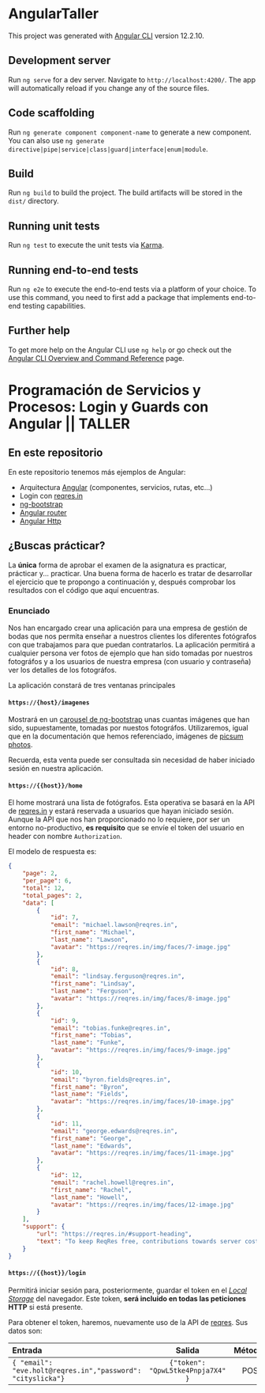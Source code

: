 # AngularTaller

This project was generated with [Angular CLI](https://github.com/angular/angular-cli) version 12.2.10.

## Development server

Run `ng serve` for a dev server. Navigate to `http://localhost:4200/`. The app will automatically reload if you change any of the source files.

## Code scaffolding

Run `ng generate component component-name` to generate a new component. You can also use `ng generate directive|pipe|service|class|guard|interface|enum|module`.

## Build

Run `ng build` to build the project. The build artifacts will be stored in the `dist/` directory.

## Running unit tests

Run `ng test` to execute the unit tests via [Karma](https://karma-runner.github.io).

## Running end-to-end tests

Run `ng e2e` to execute the end-to-end tests via a platform of your choice. To use this command, you need to first add a package that implements end-to-end testing capabilities.

## Further help

To get more help on the Angular CLI use `ng help` or go check out the [Angular CLI Overview and Command Reference](https://angular.io/cli) page.


# Programación de Servicios y Procesos: Login y Guards con Angular || TALLER


## En este repositorio

En este repositorio tenemos más ejemplos de Angular:

* Arquitectura [Angular](https://angular.io/docs) (componentes, servicios, rutas, etc...)
* Login con [reqres.in](https://reqres.in)
* [ng-bootstrap](https://ng-bootstrap.github.io/#/home)
* [Angular router](https://angular.io/guide/router)
* [Angular Http](https://angular.io/guide/http)

## ¿Buscas prácticar?

La **única** forma de aprobar el examen de la asignatura es practicar, prácticar y... practicar. Una
buena forma de hacerlo es tratar de desarrollar el ejercicio que te propongo a continuación y, después
comprobar los resultados con el código que aquí encuentras. 

### Enunciado

Nos han encargado crear una aplicación para una empresa de gestión de bodas que nos permita enseñar a nuestros clientes
los diferentes fotógrafos con que trabajamos para que puedan contratarlos. La aplicación permitirá a cualquier persona 
ver fotos de ejemplo que han sido tomadas por nuestros fotográfos y a los usuarios de nuestra empresa (con usuario y contraseña)
ver los detalles de los fotográfos.

La aplicación constará de tres ventanas principales

#### `https://{host}/imagenes`

Mostrará en un [carousel de ng-bootstrap](https://ng-bootstrap.github.io/#/components/carousel/examples) unas cuantas imágenes 
que han sido, supuestamente, tomadas por nuestos fotográfos. Utilizaremos, igual que en la documentación que hemos referenciado, 
imágenes de [picsum photos](https://picsum.photos).

Recuerda, esta venta puede ser consultada sin necesidad de haber iniciado sesión en nuestra aplicación.

#### `https://{{host}}/home`

El home mostrará una lista de fotógrafos. Esta operativa se basará en la API de [reqres.in](https://reqres.in/api/users?page=2) y 
estará reservada a usuarios que hayan iniciado sesión. Aunque la API que nos han proporcionado no lo requiere, por ser un 
entorno no-productivo, **es requisito** que se envíe el token del usuario en header con nombre `Authorization`.

El modelo de respuesta es:

```json
{
    "page": 2,
    "per_page": 6,
    "total": 12,
    "total_pages": 2,
    "data": [
        {
            "id": 7,
            "email": "michael.lawson@reqres.in",
            "first_name": "Michael",
            "last_name": "Lawson",
            "avatar": "https://reqres.in/img/faces/7-image.jpg"
        },
        {
            "id": 8,
            "email": "lindsay.ferguson@reqres.in",
            "first_name": "Lindsay",
            "last_name": "Ferguson",
            "avatar": "https://reqres.in/img/faces/8-image.jpg"
        },
        {
            "id": 9,
            "email": "tobias.funke@reqres.in",
            "first_name": "Tobias",
            "last_name": "Funke",
            "avatar": "https://reqres.in/img/faces/9-image.jpg"
        },
        {
            "id": 10,
            "email": "byron.fields@reqres.in",
            "first_name": "Byron",
            "last_name": "Fields",
            "avatar": "https://reqres.in/img/faces/10-image.jpg"
        },
        {
            "id": 11,
            "email": "george.edwards@reqres.in",
            "first_name": "George",
            "last_name": "Edwards",
            "avatar": "https://reqres.in/img/faces/11-image.jpg"
        },
        {
            "id": 12,
            "email": "rachel.howell@reqres.in",
            "first_name": "Rachel",
            "last_name": "Howell",
            "avatar": "https://reqres.in/img/faces/12-image.jpg"
        }
    ],
    "support": {
        "url": "https://reqres.in/#support-heading",
        "text": "To keep ReqRes free, contributions towards server costs are appreciated!"
    }
}
```

#### `https://{{host}}/login`

Permitirá iniciar sesión para, posteriormente, guardar el token en 
el *[Local Storage](https://developer.mozilla.org/es/docs/Web/API/Window/localStorage)* del navegador. Este token, **será
incluido en todas las peticiones HTTP** si está presente.

Para obtener el token, haremos, nuevamente uso de la API de [reqres](https://reqres.in/api/login). Sus datos son:

| Entrada        | Salida           | Método  |
| :------------- |:-------------:| -----:|
| ```{ "email": "eve.holt@reqres.in","password": "cityslicka"}```| ```{"token": "QpwL5tke4Pnpja7X4" }``` | POST |
